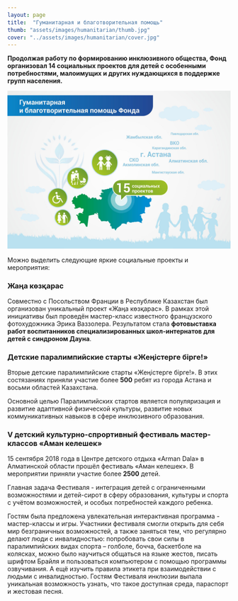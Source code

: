 ```yaml
---
layout: page
title:  "Гуманитарная и благотворительная помощь"
thumb: "assets/images/humanitarian/thumb.jpg"
cover: "../assets/images/humanitarian/cover.jpg"
---
```


**Продолжая работу по формированию инклюзивного общества, Фонд организовал 14
социальных проектов для детей с особенными потребностями, малоимущих и других
нуждающихся в поддержке групп населения.**

![](../assets/images/humanitarian/main-infographic.jpg)

<div class="expandable-content" markdown="1">

Можно выделить следующие яркие социальные проекты и мероприятия:


### Жаңа көзқарас

Совместно с Посольством Франции в Республике Казахстан был организован уникальный проект «Жаңа көзқарас». В рамках этой инициативы был проведён мастер-класс известного французского фотохудожника Эрика Ваззолера. Результатом стала **фотовыставка работ воспитанников специализированных школ-интернатов для детей с синдроном Дауна**.

<div class="carousel" markdown="1"><div class="carousel-holder">
<div class="swiper-container">

<div class="swiper-wrapper">
<div class="swiper-slide" style="background-image: url(../assets/images/humanitarian/kozkaras-gallery/1.jpg)"></div>
<div class="swiper-slide" style="background-image: url(../assets/images/humanitarian/kozkaras-gallery/2.jpg)"></div>
<div class="swiper-slide" style="background-image: url(../assets/images/humanitarian/kozkaras-gallery/3.jpg)"></div>
<div class="swiper-slide" style="background-image: url(../assets/images/humanitarian/kozkaras-gallery/4.jpg)"></div>
<div class="swiper-slide" style="background-image: url(../assets/images/humanitarian/kozkaras-gallery/5.jpg)"></div>
<div class="swiper-slide" style="background-image: url(../assets/images/humanitarian/kozkaras-gallery/6.jpg)"></div>
</div>

<div class="swiper-pagination"></div>
</div>
</div></div>


### Детские паралимпийские старты «Жеңістерге бірге!»

Вторые детские паралимпийские старты «Жеңістерге бірге!». В этих состязаниях приняли участие более **500** ребят из города Астана и восьми областей Казахстана.

Основной целью Паралимпийских стартов является популяризация и развитие адаптивной физической культуры, развитие новых коммуникативных навыков в сфере инклюзивного образования.


### V детский культурно-спрортивный фестиваль мастер-классов «Аман келешек»

15 сентября 2018 года  в Центре детского отдыха «Arman Dala» в Алматинской области прошёл фестиваль «Аман келешек». В мероприятии приняли участие более **2500** детей.

Главная задача Фестиваля - интеграция детей с ограниченными возможностями и детей-сирот в сферу образования, культуры и спорта с учётом возможностей, и особых потребностей каждого ребенка.   

Гостям была предложена увлекательная интерактивная программа - мастер-классы и игры. Участники фестиваля смогли открыть для себя мир безграничных возможностей, а также заняться тем, что регулярно делают люди с инвалидностью: попробовать свои силы в паралимпийских видах спорта – голболе, бочча, баскетболе на колясках, можно было научиться общаться на языке жестов, писать шрифтом Брайля и пользоваться компьютером с помощью программы озвучивания. А ещё изучить правила этикета при взаимодействии с людьми с инвалидностью. Гостям Фестиваля инклюзии выпала уникальная возможность узнать, что такое доступная среда, параспорт и жестовая песня.

<div class="carousel" markdown="1"><div class="carousel-holder">
<div class="swiper-container">

<div class="swiper-wrapper">
<div class="swiper-slide" style="background-image: url(../assets/images/humanitarian/keleshek-gallery/1.jpg)"></div>
<div class="swiper-slide" style="background-image: url(../assets/images/humanitarian/keleshek-gallery/2.jpg)"></div>
<div class="swiper-slide" style="background-image: url(../assets/images/humanitarian/keleshek-gallery/3.jpg)"></div>
<div class="swiper-slide" style="background-image: url(../assets/images/humanitarian/keleshek-gallery/4.jpg)"></div>
<div class="swiper-slide" style="background-image: url(../assets/images/humanitarian/keleshek-gallery/5.jpg)"></div>
<div class="swiper-slide" style="background-image: url(../assets/images/humanitarian/keleshek-gallery/6.jpg)"></div>
<div class="swiper-slide" style="background-image: url(../assets/images/humanitarian/keleshek-gallery/7.jpg)"></div>
<div class="swiper-slide" style="background-image: url(../assets/images/humanitarian/keleshek-gallery/8.jpg)"></div>
<div class="swiper-slide" style="background-image: url(../assets/images/humanitarian/keleshek-gallery/9.jpg)"></div>
<div class="swiper-slide" style="background-image: url(../assets/images/humanitarian/keleshek-gallery/10.jpg)"></div>
</div>

<div class="swiper-pagination"></div>
</div>
</div></div>

</div>
